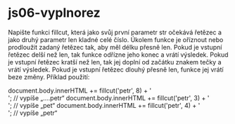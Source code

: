 # js06-vyplnorez
Napište funkci fillcut, která jako svůj první parametr str očekává řetězec a jako druhý parametr len kladné celé číslo. Úkolem funkce je oříznout nebo prodloužit zadaný řetězec tak, aby měl délku přesně len.
Pokud je vstupní řetězec delší než len, tak funkce odřízne jeho konec a vrátí výsledek.
Pokud je vstupní řetězec kratší než len, tak jej doplní od začátku znakem tečky a vrátí výsledek.
Pokud je vstupní řetězec dlouhý přesně len, funkce jej vrátí beze změny.
Příklad použití:

document.body.innerHTML += fillcut('petr', 8) + '<br>'; // vypíše „....petr“
document.body.innerHTML += fillcut('petr', 3) + '<br>'; // vypíše „pet“
document.body.innerHTML += fillcut('petr', 4) + '<br>'; // vypíše „petr“
